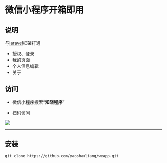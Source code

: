 # 微信小程序开箱即用

## 说明
与[laravel](https://github.com/yaoshanliang/laravel)框架打通

 * 授权、登录
 * 我的页面
 * 个人信息编辑
 * 关于

## 访问
 * 微信小程序搜索“**知晓程序**”

 * 扫码访问
 
![](http://about.iat.net.cn/images/%E3%80%90weapp%E3%80%91qrcode.jpg)



---


## 安装

    git clone https://github.com/yaoshanliang/weapp.git
